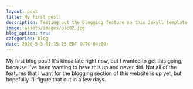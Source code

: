 ```yaml
---
layout: post
title: My first post!
description: Testing out the blogging feature on this Jekyll template
image: assets/images/pic02.jpg
blog_option: true
categories: blog
date: 2020-5-3 01:15:25 EDT (UTC-04:00)
---
```


My first blog post! It's kinda late right now, but I wanted to get this going, because I've been wanting to have this up and never did. Not all of the features that I want for the blogging section of this website is up yet, but hopefully I'll figure that out in a few days.
